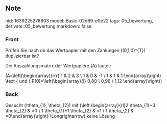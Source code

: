 ## Note
nid: 1639225278603
model: Basic-02d89-e0e22
tags: 05_bewertung, derivate::05_bewertung
markdown: false

### Front
Prüfen Sie nach ob das Wertpapier mit den Zahlungen \((0,1,0)^{T}\) duplizierbar ist?

Die Auszahlungsmatrix der Wertpapiere \(A\) lautet:

\(A=\left(\begin{array}{rrr}
1 & 2 & 3 \\
1 & 0 & -1 \\
1 & 1 & 1
\end{array}\right) \text { und } P(0)=\left(\begin{array}{l}
0,80 \\
0,96 \\
1,12
\end{array}\right)\)

### Back
Gesucht \(\theta_{1}, \theta_{2}\) mit \(\left.\begin{array}{rl}2 \theta_{1}+3 \theta_{2} & =0 \\ 1 \theta_{1}+1 \theta_{2} & =1 \\ 1 \theta_{2} & =0\end{array}\right\} \Longrightarrow\) keine Lösung

